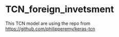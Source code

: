 # TCN_foreign_invetsment
This TCN model are using the repo from https://github.com/philipperemy/keras-tcn
